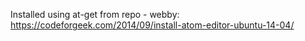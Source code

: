 Installed using at-get from repo - webby: https://codeforgeek.com/2014/09/install-atom-editor-ubuntu-14-04/

